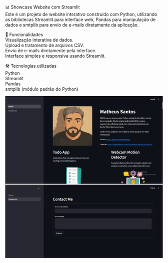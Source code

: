 📊 Showcase Website com Streamlit  
Este é um projeto de website interativo construído com Python, utilizando as bibliotecas Streamlit para interface web, Pandas para manipulação de dados e smtplib para envio de e-mails diretamente da aplicação.  
  
  
🚀 Funcionalidades  
Visualização interativa de dados.  
Upload e tratamento de arquivos CSV.  
Envio de e-mails diretamente pela interface.  
Interface simples e responsiva usando Streamlit.  
  
🛠️ Tecnologias utilizadas  
Python  
Streamlit  
Pandas  
smtplib (módulo padrão do Python)  

![Preview do site Home](print_home.png)
![Preview do site Contact](print_contact.png)
  
